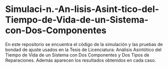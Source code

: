 # Simulaci-n.-An-lisis-Asint-tico-del-Tiempo-de-Vida-de-un-Sistema-con-Dos-Componentes
En este repositorio se encuentra el código de la simulación y las pruebas de bondad de ajuste usados en la Tesis de Licenciatura: Análisis Asintótico del Tiempo de Vida de un Sistema  con Dos Componentes y Dos Tipos de Reparaciones. Además aparecen los resultados obtenidos en cada caso. 
